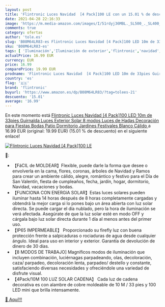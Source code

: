 ```yaml
---
layout: post
title: 'Flintronic Luces Navidad  [4 Pack]100 LE con un 15.01 % de descuento'
date: 2021-04-28 22:16:33
image: 'https://m.media-amazon.com/images/I/51rdyj36MBL._SL500_._SL400_.jpg'
comments: true
category: ofertas
author: 'tole.es'
slug: 'B08M64LR83-es Flintronic Luces Navidad [4 Pack]100 LED 10m de 33pies...'
sku: 'B08M64LR83-es'
tags: [ 'Iluminación','Iluminación de exterior','flintronic','navidad', ]
actualPrice: 16.99 EUR
currency: EUR
price: 16.99
comparePrice: 19.99 EUR
prodname: 'Flintronic Luces Navidad  [4 Pack]100 LED 10m de 33pies Guirnalda Luces Exterior Solar  8 modos Luces de Hadas  Decoración para Fiestas  Bodas  Patio  Dormitorio Jardines  Festivales Blanco Cálido '
country: 'es'
flag: '🇪🇸'
brand: 'flintronic'
buyurl: 'https://www.amazon.es/dp/B08M64LR83/?tag=tolees-21'
descuento: '15.01'
average: '16.99'
---
```


En este momento está [Flintronic Luces Navidad  [4 Pack]100 LED 10m de 33pies Guirnalda Luces Exterior Solar  8 modos Luces de Hadas  Decoración para Fiestas  Bodas  Patio  Dormitorio Jardines  Festivales Blanco Cálido ](https://www.amazon.es/dp/B08M64LR83/?tag=tolees-21) a 16.99 EUR (original: 19.99 EUR) (15.01 %  de descuento) en el siguiente enlace!

[![Flintronic Luces Navidad  [4 Pack]100 LE](https://m.media-amazon.com/images/I/51rdyj36MBL._SL500_._SL400_.jpg)](https://www.amazon.es/dp/B08M64LR83/?tag=tolees-21)

🔎:

- 【FáCIL de MOLDEAR】Flexible, puede darle la forma que desee o envolverla en la cama, flores, coronas, árboles de Navidad y Ramos para crear un ambiente cálido, alegre, romántico y festivo para el Día de San Valentín, fiesta de cumpleaños, fecha, jardín, hogar, dormitorio, Navidad, vacaciones y bodas.
- 【FUNCIONA CON ENERGíA SOLAR】Estas luces solares pueden iluminar hasta 14 horas después de 8 horas completamente cargadas y obtendrá la mejor carga si lo pones bajo un área abierta con luz solar directa. Se puede cargar el día nublado, pero la hora de iluminación se verá afectada. Asegúrate de que la luz solar esté en modo OFF y cárgala bajo luz solar directa durante 1 día al menos antes del primer uso.
- 【IP65 IMPERMEABLE】 Proporcionado su firefly luz con buena protección frente a salpicaduras o rociaduras de agua desde cualquier ángulo. Ideal para uso en interior y exterior. Garantía de devolución de dinero de 30 días.
- 【8 MODOS DE TRABAJO] Magníficos modos de iluminación que incluyen combinación, luciérnagas parpadeando, olas, decoloración, caza/ parpadeo, decoloración lenta, parpadeo/ destello y constante, satisfaciendo diversas necesidades y ofreciéndole una variedad de disfrute visual.
- 【4Pack/10M 100 LUZ SOLAR CADENA】 Cada luz de cadena decorativa es con alambre de cobre moldeable de 10 M / 33 pies y 100 LED mini que brilla intensamente.

[🛒 Aquí!!!](https://www.amazon.es/dp/B08M64LR83/?tag=tolees-21)
